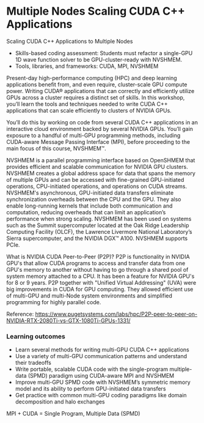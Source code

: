 # Multiple Nodes Scaling CUDA C++ Applications
Scaling CUDA C++ Applications to Multiple Nodes

* Skills-based coding assessment: Students must refactor a single-GPU 1D wave function solver to be GPU-cluster-ready with NVSHMEM.
* Tools, libraries, and frameworks: CUDA, MPI, NVSHMEM

Present-day high-performance computing (HPC) and deep learning applications benefit from, and even require, cluster-scale GPU compute power. Writing CUDA® applications that can correctly and efficiently utilize GPUs across a cluster requires a distinct set of skills. In this workshop, you’ll learn the tools and techniques needed to write CUDA C++ applications that can scale efficiently to clusters of NVIDIA GPUs. 

You’ll do this by working on code from several CUDA C++ applications in an interactive cloud environment backed by several NVIDIA GPUs. You’ll gain exposure to a handful of multi-GPU programming methods, including CUDA-aware Message Passing Interface (MPI), before proceeding to the main focus of this course, NVSHMEM™.

NVSHMEM is a parallel programming interface based on OpenSHMEM that provides efficient and scalable communication for NVIDIA GPU clusters. NVSHMEM creates a global address space for data that spans the memory of multiple GPUs and can be accessed with fine-grained GPU-initiated operations, CPU-initiated operations, and operations on CUDA streams. NVSHMEM's asynchronous, GPU-initiated data transfers eliminate synchronization overheads between the CPU and the GPU. They also enable long-running kernels that include both communication and computation, reducing overheads that can limit an application’s performance when strong scaling. NVSHMEM has been used on systems such as the Summit supercomputer located at the Oak Ridge Leadership Computing Facility (OLCF), the Lawrence Livermore National Laboratory’s Sierra supercomputer, and the NVIDIA DGX™ A100.  NVSHMEM supports PCIe.

What is NVIDIA CUDA Peer-to-Peer (P2P)?
P2P is functionality in NVIDIA GPU's that allow CUDA programs to access and transfer data from one GPU's memory to another without having to go through a shared pool of system memory attached to a CPU. It has been a feature for NVIDIA GPU's for 8 or 9 years. P2P together with "Unified Virtual Addressing" (UVA) were big improvements in CUDA for GPU computing. They allowed efficient use of multi-GPU and multi-Node system environments and simplified programming for highly parallel code.

Reference: https://www.pugetsystems.com/labs/hpc/P2P-peer-to-peer-on-NVIDIA-RTX-2080Ti-vs-GTX-1080Ti-GPUs-1331/

### Learning outcomes
* Learn several methods for writing multi-GPU CUDA C++ applications
* Use a variety of multi-GPU communication patterns and understand their tradeoffs
* Write portable, scalable CUDA code with the single-program multiple-data (SPMD) paradigm using CUDA-aware MPI and NVSHMEM
* Improve multi-GPU SPMD code with NVSHMEM’s symmetric memory model and its ability to perform GPU-initiated data transfers
* Get practice with common multi-GPU coding paradigms like domain decomposition and halo exchanges

MPI + CUDA =  Single Program, Multiple Data (SPMD)
